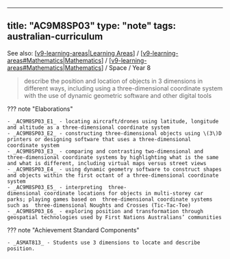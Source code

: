 
---
title: "AC9M8SP03"
type: "note"
tags: australian-curriculum
---

See also: [[v9-learning-areas|Learning Areas]] / [[v9-learning-areas#Mathematics|Mathematics]] / [[v9-learning-areas#Mathematics|Mathematics]] / Space / Year 8

> describe the position and location of objects in 3 dimensions in different ways, including using a three-dimensional coordinate system with the use of dynamic geometric software and other digital tools

??? note "Elaborations"

	- _AC9M8SP03_E1_ - locating aircraft/drones using latitude, longitude and altitude as a three-dimensional coordinate system
	- _AC9M8SP03_E2_ - constructing three-dimensional objects using \(3\)D printers or designing software that uses a three-dimensional coordinate system
	- _AC9M8SP03_E3_ - comparing and contrasting two-dimensional and three-dimensional coordinate systems by highlighting what is the same and what is different, including virtual maps versus street views
	- _AC9M8SP03_E4_ - using dynamic geometry software to construct shapes and objects within the first octant of a three-dimensional coordinate system
	- _AC9M8SP03_E5_ - interpreting  three-dimensional coordinate locations for objects in multi-storey car parks; playing games based on  three-dimensional coordinate systems such as  three-dimensional Noughts and Crosses (Tic-Tac-Toe)
	- _AC9M8SP03_E6_ - exploring position and transformation through geospatial technologies used by First Nations Australians’ communities
??? note "Achievement Standard Components"

	- _ASMAT813_ - Students use 3 dimensions to locate and describe position.

[//begin]: # "Autogenerated link references for markdown compatibility"
[v9-learning-areas|Learning Areas]: ../v9-learning-areas "Learning Areas"
[v9-learning-areas#Mathematics|Mathematics]: ../v9-learning-areas "Learning Areas"
[//end]: # "Autogenerated link references"
